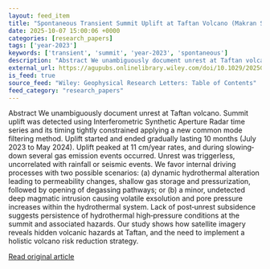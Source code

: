 ```yaml
---
layout: feed_item
title: "Spontaneous Transient Summit Uplift at Taftan Volcano (Makran Subduction Arc) Imaged Using an InSAR Common‐Mode Filtering Method"
date: 2025-10-07 15:00:06 +0000
categories: [research_papers]
tags: ['year-2023']
keywords: ['transient', 'summit', 'year-2023', 'spontaneous']
description: "Abstract We unambiguously document unrest at Taftan volcano"
external_url: https://agupubs.onlinelibrary.wiley.com/doi/10.1029/2025GL114853?af=R
is_feed: true
source_feed: "Wiley: Geophysical Research Letters: Table of Contents"
feed_category: "research_papers"
---
```


Abstract We unambiguously document unrest at Taftan volcano. Summit uplift was detected using Interferometric Synthetic Aperture Radar time series and its timing tightly constrained applying a new common mode filtering method. Uplift started and ended gradually lasting 10 months (July 2023 to May 2024). Uplift peaked at 11 cm/year rates, and during slowing‐down several gas emission events occurred. Unrest was triggerless, uncorrelated with rainfall or seismic events. We favor internal driving processes with two possible scenarios: (a) dynamic hydrothermal alteration leading to permeability changes, shallow gas storage and pressurization, followed by opening of degassing pathways; or (b) a minor, undetected deep magmatic intrusion causing volatile exsolution and pore pressure increases within the hydrothermal system. Lack of post‐unrest subsidence suggests persistence of hydrothermal high‐pressure conditions at the summit and associated hazards. Our study shows how satellite imagery reveals hidden volcanic hazards at Taftan, and the need to implement a holistic volcano risk reduction strategy.

[Read original article](https://agupubs.onlinelibrary.wiley.com/doi/10.1029/2025GL114853?af=R)
